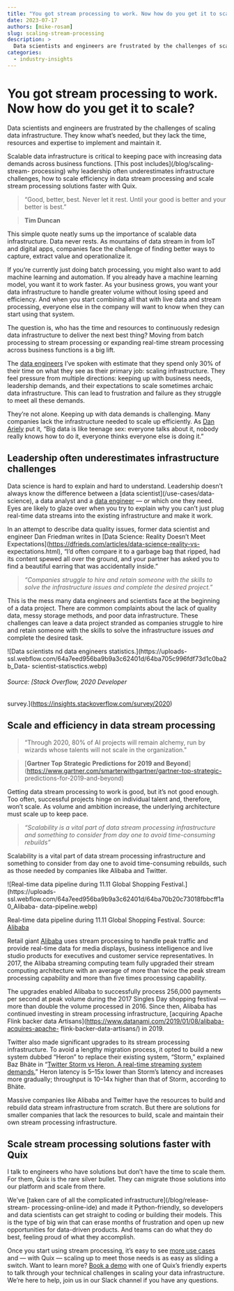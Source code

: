 ```yaml
---
title: "You got stream processing to work. Now how do you get it to scale?"
date: 2023-07-17
authors: [mike-rosam]
slug: scaling-stream-processing
description: >
  Data scientists and engineers are frustrated by the challenges of scaling data infrastructure. They know what’s needed, but they lack the time, resources and expertise to implement and maintain it.‍
categories:
  - industry-insights
---
```


# You got stream processing to work. Now how do you get it to scale?

Data scientists and engineers are frustrated by the challenges of scaling data infrastructure. They know what’s needed, but they lack the time, resources and expertise to implement and maintain it.‍

<!-- more -->

Scalable data infrastructure is critical to keeping pace with increasing data
demands across business functions. [This post includes](/blog/scaling-stream-
processing) why leadership often underestimates infrastructure challenges, how
to scale efficiency in data stream processing and scale stream processing
solutions faster with Quix.  

> “Good, better, best. Never let it rest. Until your good is better and your
> better is best.”

> **Tim Duncan**

This simple quote neatly sums up the importance of scalable data
infrastructure. Data never rests. As mountains of data stream in from IoT and
digital apps, companies face the challenge of finding better ways to capture,
extract value and operationalize it.

If you’re currently just doing batch processing, you might also want to add
machine learning and automation. If you already have a machine learning model,
you want it to work faster. As your business grows, you want your data
infrastructure to handle greater volume without losing speed and efficiency.
And when you start combining all that with live data and stream processing,
everyone else in the company will want to know when they can start using that
system.

The question is, who has the time and resources to continuously redesign data
infrastructure to deliver the next best thing? Moving from batch processing to
stream processing or expanding real-time stream processing across business
functions is a big lift.

The [data engineers](/use-cases/data-engineering) I’ve spoken with estimate
that they spend only 30% of their time on what they see as their primary job:
scaling infrastructure. They feel pressure from multiple directions: keeping
up with business needs, leadership demands, and their expectations to scale
sometimes archaic data infrastructure. This can lead to frustration and
failure as they struggle to meet all these demands.

They’re not alone. Keeping up with data demands is challenging. Many companies
lack the infrastructure needed to scale up efficiently. As [Dan
Ariely](https://twitter.com/danariely/status/287952257926971392?lang=en) put
it, “Big data is like teenage sex: everyone talks about it, nobody really
knows how to do it, everyone thinks everyone else is doing it.”  

## Leadership often underestimates infrastructure challenges

Data science is hard to explain and hard to understand. Leadership doesn’t
always know the difference between a [data scientist](/use-cases/data-
science), a data analyst and a [data engineer](/use-cases/data-engineering) —
or which one they need. Eyes are likely to glaze over when you try to explain
why you can’t just plug real-time data streams into the existing
infrastructure and make it work.

In an attempt to describe data quality issues, former data scientist and
engineer Dan Friedman writes in [Data Science: Reality Doesn’t Meet
Expectations](https://dfrieds.com/articles/data-science-reality-vs-
expectations.html), “I’d often compare it to a garbage bag that ripped, had
its content spewed all over the ground, and your partner has asked you to find
a beautiful earring that was accidentally inside.”  

>  _“Companies struggle to hire and retain someone with the skills to solve
> the infrastructure issues and complete the desired project.”_

This is the mess many data engineers and scientists face at the beginning of a
data project. There are common complaints about the lack of quality data,
messy storage methods, and poor data infrastructure. These challenges can
leave a data project stranded as companies struggle to hire and retain someone
with the skills to solve the infrastructure issues _and_ complete the desired
task.  

![Data scientists nd data engineers statistics.](https://uploads-
ssl.webflow.com/64a7eed956ba9b9a3c62401d/64ba705c996fdf73d1c0ba2b_Data-
scientist-statisctics.webp)

###### Source: [Stack Overflow, 2020 Developer
survey.](https://insights.stackoverflow.com/survey/2020)  

## Scale and efficiency in data stream processing

> “Through 2020, 80% of AI projects will remain alchemy, run by wizards whose
> talents will not scale in the organization."

> [**Gartner Top Strategic Predictions for 2019 and
> Beyond**](https://www.gartner.com/smarterwithgartner/gartner-top-strategic-
> predictions-for-2019-and-beyond)

Getting data stream processing to work is good, but it’s not good enough. Too
often, successful projects hinge on individual talent and, therefore, won’t
scale. As volume and ambition increase, the underlying architecture must scale
up to keep pace.  

> _“Scalability is a vital part of data stream processing infrastructure and
> something to consider from day one to avoid time-consuming rebuilds”_

Scalability is a vital part of data stream processing infrastructure and
something to consider from day one to avoid time-consuming rebuilds, such as
those needed by companies like Alibaba and Twitter.  

![Real-time data pipeline during 11.11 Global Shopping
Festival.](https://uploads-
ssl.webflow.com/64a7eed956ba9b9a3c62401d/64ba70b20c73018fbbcff1a0_Alibaba-
data-pipeline.webp)

Real-time data pipeline during 11.11 Global Shopping Festival. Source:
[Alibaba](https://102.alibaba.com/detail?id=35)  

Retail giant [Alibaba](https://102.alibaba.com/detail?id=35) uses stream
processing to handle peak traffic and provide real-time data for media
displays, business intelligence and live studio products for executives and
customer service representatives. In 2017, the Alibaba streaming computing
team fully upgraded their stream computing architecture with an average of
more than twice the peak stream processing capability and more than five times
processing capability.

The upgrades enabled Alibaba to successfully process 256,000 payments per
second at peak volume during the 2017 Singles Day shopping festival — more
than double the volume processed in 2016. Since then, Alibaba has continued
investing in stream processing infrastructure, [acquiring Apache Flink backer
data Artisans](https://www.datanami.com/2019/01/08/alibaba-acquires-apache-
flink-backer-data-artisans/) in 2019.

Twitter also made significant upgrades to its stream processing
infrastructure. To avoid a lengthy migration process, it opted to build a new
system dubbed “Heron” to replace their existing system, “Storm,” explained Baz
Bhäte in “[Twitter Storm vs Heron. A real-time streaming system
demands.](https://medium.com/@vagrantdev/twitter-storm-vs-heron-12774056f45b)”
Heron latency is 5–15x lower than Storm’s latency and increases more
gradually; throughput is 10–14x higher than that of Storm, according to Bhäte.

Massive companies like Alibaba and Twitter have the resources to build and
rebuild data stream infrastructure from scratch. But there are solutions for
smaller companies that lack the resources to build, scale and maintain their
own stream processing infrastructure.  

## Scale stream processing solutions faster with Quix

I talk to engineers who have solutions but don’t have the time to scale them.
For them, Quix is the rare silver bullet. They can migrate those solutions
into our platform and scale from there.

We’ve [taken care of all the complicated infrastructure](/blog/release-stream-
processing-online-ide) and made it Python-friendly, so developers and data
scientists can get straight to coding or building their models. This is the
type of big win that can erase months of frustration and open up new
opportunities for data-driven products. And teams can do what they do best,
feeling proud of what they accomplish.

Once you start using stream processing, it’s easy to see [more use
cases](/use-cases) and — with Quix — scaling up to meet those needs is as easy
as sliding a switch. Want to learn more? [Book a
demo](https://calendly.com/clara-quix/30min) with one of Quix’s friendly
experts to talk through your technical challenges in scaling your data
infrastructure. We’re here to help, join us in our Slack channel if you have
any questions.






